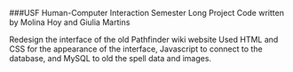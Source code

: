 ###USF Human-Computer Interaction Semester Long Project
Code written by Molina Hoy and Giulia Martins

Redesign the interface of the old Pathfinder wiki website
Used HTML and CSS for the appearance of the interface, Javascript to connect to the database, and MySQL to old the spell data and images. 

